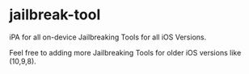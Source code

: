 # jailbreak-tool
iPA for all on-device Jailbreaking Tools for all iOS Versions.

Feel free to adding more Jailbreaking Tools for older iOS versions like (10,9,8).
